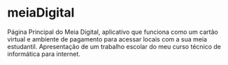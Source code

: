 # meiaDigital
Página Principal do Meia Digital, aplicativo que funciona como um cartão virtual e ambiente de pagamento para acessar locais com a sua meia estudantil.
Apresentação de um trabalho escolar do meu curso técnico de informática para internet.
